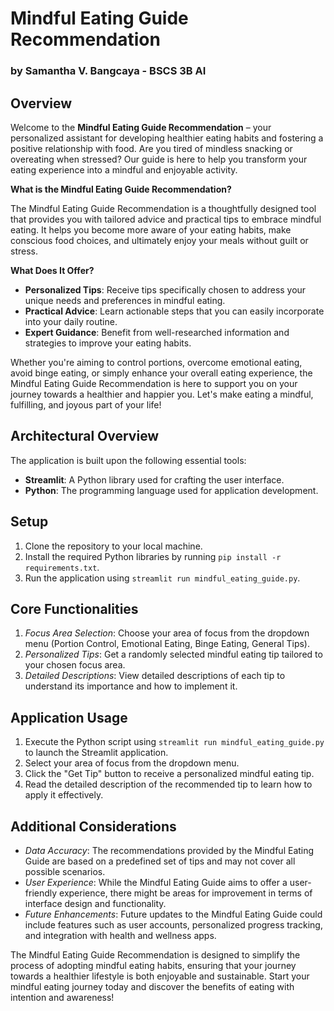 # Mindful Eating Guide Recommendation
### by Samantha V. Bangcaya - BSCS 3B AI

## Overview

Welcome to the **Mindful Eating Guide Recommendation** – your personalized assistant for developing healthier eating habits and fostering a positive relationship with food. Are you tired of mindless snacking or overeating when stressed? Our guide is here to help you transform your eating experience into a mindful and enjoyable activity.

**What is the Mindful Eating Guide Recommendation?**

The Mindful Eating Guide Recommendation is a thoughtfully designed tool that provides you with tailored advice and practical tips to embrace mindful eating. It helps you become more aware of your eating habits, make conscious food choices, and ultimately enjoy your meals without guilt or stress.

**What Does It Offer?**

- **Personalized Tips**: Receive tips specifically chosen to address your unique needs and preferences in mindful eating.
- **Practical Advice**: Learn actionable steps that you can easily incorporate into your daily routine.
- **Expert Guidance**: Benefit from well-researched information and strategies to improve your eating habits.

Whether you're aiming to control portions, overcome emotional eating, avoid binge eating, or simply enhance your overall eating experience, the Mindful Eating Guide Recommendation is here to support you on your journey towards a healthier and happier you. Let's make eating a mindful, fulfilling, and joyous part of your life!

## Architectural Overview

The application is built upon the following essential tools:

- **Streamlit**: A Python library used for crafting the user interface.
- **Python**: The programming language used for application development.

## Setup

1. Clone the repository to your local machine.
2. Install the required Python libraries by running `pip install -r requirements.txt`.
3. Run the application using `streamlit run mindful_eating_guide.py`.

## Core Functionalities

1. *Focus Area Selection*: Choose your area of focus from the dropdown menu (Portion Control, Emotional Eating, Binge Eating, General Tips).
2. *Personalized Tips*: Get a randomly selected mindful eating tip tailored to your chosen focus area.
3. *Detailed Descriptions*: View detailed descriptions of each tip to understand its importance and how to implement it.

## Application Usage

1. Execute the Python script using `streamlit run mindful_eating_guide.py` to launch the Streamlit application.
2. Select your area of focus from the dropdown menu.
3. Click the "Get Tip" button to receive a personalized mindful eating tip.
4. Read the detailed description of the recommended tip to learn how to apply it effectively.

## Additional Considerations

- *Data Accuracy*: The recommendations provided by the Mindful Eating Guide are based on a predefined set of tips and may not cover all possible scenarios.
- *User Experience*: While the Mindful Eating Guide aims to offer a user-friendly experience, there might be areas for improvement in terms of interface design and functionality.
- *Future Enhancements*: Future updates to the Mindful Eating Guide could include features such as user accounts, personalized progress tracking, and integration with health and wellness apps.

The Mindful Eating Guide Recommendation is designed to simplify the process of adopting mindful eating habits, ensuring that your journey towards a healthier lifestyle is both enjoyable and sustainable. Start your mindful eating journey today and discover the benefits of eating with intention and awareness!
